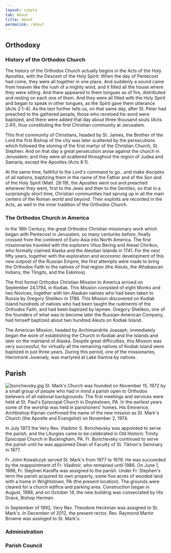 ```yaml
---
layout: simple
tab: About
title: About
permalink: /about
---
```


## Orthodoxy

### History of the Orthodox Church
The history of the Orthodox Church actually begins in the Acts of the Holy Apostles, with the Descent of the Holy Spirit: When the day of Pentecost had come, they were all together in one place. And suddenly a sound came from heaven like the rush of a mighty wind, and it filled all the house where they were sitting. And there appeared to them tongues as of fire, distributed and resting on each one of them. And they were all filled with the Holy Spirit and began to speak in other tongues, as the Spirit gave them utterance (Acts 2:1-4). As the text further tells us, on that same day, after St. Peter had preached to the gathered people, those who received his word were baptized, and there were added that day about three thousand souls (Acts 2:41), thus constituting the first Christian community at Jerusalem.

This first community of Christians, headed by St. James, the Brother of the Lord the first Bishop of the city was later scattered by the persecutions which followed the stoning of the first martyr of the Christian Church, St. Stephen: And on that day a great persecution arose against the church in Jerusalem; and they were all scattered throughout the region of Judea and Samaria, except the Apostles (Acts 8:1).

At the same time, faithful to the Lord's command to go...and make disciples of all nations, baptizing them in the name of the Father and of the Son and of the Holy Spirit (Matt. 28:19), the Apostles went out and preached wherever they went, first to the Jews and then to the Gentiles, so that in a surprisingly short time, Christian communities had sprung up in all the main centers of the Roman world and beyond. Their exploits are recorded in the Acts, as well in the inner tradition of the Orthodox Church.

### The Orthodox Church in America

In the 18th Century, the great Orthodox Christian missionary work which began with Pentecost in Jerusalem, so many centuries before, finally crossed from the continent of Euro-Asia into North America. The first missionaries traveled with the explorers Vitus Bering and Alexei Chirikov, who formally claimed Alaska and the Aleutian Islands in 1741. For the next fifty years, together with the exploration and economic development of this new outpost of the Russian Empire, the first attempts were made to bring the Orthodox Faith to the natives of that region (the Aleuts, the Athabascan Indians, the Tlingits, and the Eskimos).

The first formal Orthodox Christian Mission to America arrived on September 24,1794, in Kodiak. This Mission consisted of eight Monks and two Novices, together with ten Alaskan natives who had been taken to Russia by Gregory Shelikov in 1786. This Mission discovered on Kodiak Island hundreds of natives who had been taught the rudiments of the Orthodox Faith, and had been baptized by laymen. Gregory Shelikov, one of the founders of what was to become later the Russian-American Company, had himself baptized about two hundred Aleuts on Kodiak Island.

The American Mission, headed by Archimandrite Joasaph, immediately began the work of establishing the Church in Kodiak and the Islands and later on the mainland of Alaska. Despite great difficulties, this Mission was very successful, for virtually all the remaining natives of Kodiak Island were baptized in just three years. During this period, one of the missionaries, Hieromonk Juvenaly, was martyred at Lake Iliamna by natives.

## Parish
<p>
    <span class="image left">
        <image src="/assets/img/about/borichevsky.jpg" alt="borichevsky.jpg" />
    </span>
    St. Mark's Church was founded on November 15, 1972 by a small group of people who had in mind a parish open to Orthodox believers of all national backgrounds. The first meetings and services were held at St. Paul's Episcopal Church in Doylestown, PA. In the earliest years some of the worship was held in parishoners' homes. His Eminence, Archbishop Kiprian confirmed the name of the new mission as St. Mark's Church (the Apostle and Evangelist) on November 2, 1974.
</p>

In July 1973 the Very Rev. Vladimir S. Borichevsky was appointed to serve the parish, and the Liturgies came to be celebrated in Old Historic Trinity Episcopal Church in Buckingham, PA. Fr. Borichevsky continued to serve the parish until he was appointed Dean of Faculty of St. Tikhon's Seminary in 1977.

Fr. John Kowalczyk served St. Mark's from 1977 to 1979. He was succeeded by the reappointment of Fr. Vladimir, who remained until 1986. On June 1, 1986, Fr. Stephen Karaffa was assigned to the parish. Under Fr. Stephen's term the parish acquired its own property, some five acres of wooded land with a home in Wrightstown, PA (the present location). The grounds were cleared for a church edifice and parking area. Construction began in August, 1988, and on October 14, the new building was consecrated by His Grace, Bishop Herman.

In September of 1992, Very Rev. Theodore Heckman was assigned to St. Mark's. In December of 2012, the present rector, Rev. Raymond Martin Browne was assinged to St. Mark's.

### Administration

### Parish Council
